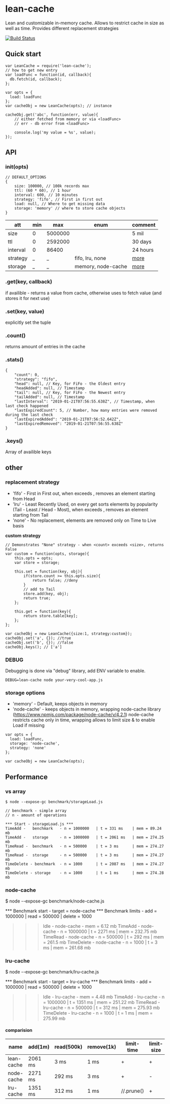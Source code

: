 # lean-cache
Lean and customizable in-memory cache.
Allows to restrict cache in size as well as time. Provides different replacement strategies

[![Build Status](https://travis-ci.org/AlexShkunov/lean-cache.svg?branch=master)](https://travis-ci.org/AlexShkunov/lean-cache)

## Quick start
```
var LeanCache = require('lean-cache');
// how to get new entry
var loadFunc = function(id, callback){
  db.fetch(id, callback);  
};

var opts = {
  load: loadFunc 
};
var cacheObj = new LeanCache(opts); // instance

cacheObj.get('abc', function(err, value){
    // either fetched from memory or via <loadFunc>
    // err - db error from <loadFunc>
    
    console.log('my value = %s', value);
});
```

## API
### init(opts)
```
// DEFAULT_OPTIONS
{
	size: 100000, // 100k records max
	ttl: (60 * 60), // 1 hour
	interval: 600, // 10 minutes
	strategy: 'fifo', // First in first out
	load: null, // Where to get missing data
	storage: 'memory' // where to store cache objects
}
```
|att|min|max|enum|comment|
|---|---|---|---|---|
|size|0|5000000| | 5 mil |
|ttl|0|2592000| | 30 days |
|interval|0|86400| | 24 hours |
|strategy| _ | _ | fifo, lru, none | [more](#other)
|storage| _ | _ | memory, node-cache | [more](#other)

### .get(key, callback)
if availible - returns a value from cache,
otherwise uses <loadFunc> to fetch value (and stores it for next use)

### .set(key, value)
explicitly set the tuple

### .count()
returns amount of entries in the cache

### .stats()

```
{
	"count": 0,
	"strategy": "fifo",
	"head": null, // Key, for FiFo - the Oldest entry
	"headAdded": null, // Timestamp
	"tail": null, // Key, for FiFo - the Newest entry
	"tailAdded": null, // Timestamp
	"lastInterval": "2019-01-21T07:56:55.638Z", // Timestamp, when last check happened
	"lastExpiredCount": 5, // Number, how many entries were removed during the last check
	"lastExpiredAdded": "2019-01-21T07:56:52.642Z",
	"lastExpiredRemoved": "2019-01-21T07:56:55.638Z"
}
```

### .keys()
Array of availible keys

## other
### replacement strategy
- 'fifo' - First in First out, when <count> exceeds <size>, removes an element starting from Head
- 'lru' - Least Recently Used, on every get sorts elements by popularity (Tail - Least / Head - Most), when <count> exceeds <size>, removes an element starting from Tail
- 'none' - No replacement, elements are removed only on Time to Live basis

**custom strategy**
```
// Demonstrates "None" strategy - when <count> exceeds <size>, returns False
var custom = function(opts, storage){
	this.opts = opts;
	var store = storage;
	
	this.set = function(key, obj){
		if(store.count >= this.opts.size){
			return false; //deny
		}
		// add to Tail
		store.add(key, obj);
		return true;
	};
	
	this.get = function(key){
		return store.table[key];
	};
};

var cacheObj = new LeanCache({size:1, strategy:custom});
cacheObj.set('a', {}); //true
cacheObj.set('b', {}); //false
cacheObj.keys(); // ['a']
```

### DEBUG
Debugging is done via "debug" library, add ENV variable to enable.
```
DEBUG=lean-cache node your-very-cool-app.js
```

### storage options
- 'memory' - Default, keeps objects in memory
- 'node-cache' - keeps objects in memory, wrapping node-cache library (https://www.npmjs.com/package/node-cache/v/4.2.1)
node-cache restricts cache only in time, wrapping allows to limit size & to enable Load if missing
```
var opts = {
  load: loadFunc,
  storage: 'node-cache',
  strategy: 'none'
};

var cacheObj = new LeanCache(opts);

```


## Performance
### vs array
```
$ node --expose-gc benchmark/storageLoad.js

// benchmark - simple array
// n - amount of operations

*** Start - storageLoad.js ***
TimeAdd - 	benchmark 	- n = 1000000 	| t = 331 ms 	| mem = 89.24 mb
TimeAdd - 	storage 	- n = 1000000 	| t = 2061 ms 	| mem = 274.25 mb
TimeRead - 	benchmark	- n = 500000 	| t = 3 ms 		| mem = 274.27 mb
TimeRead - 	storage		- n = 500000 	| t = 3 ms 		| mem = 274.27 mb
TimeDelete - benchmark	- n = 1000 		| t = 2087 ms 	| mem = 274.27 mb
TimeDelete - storage	- n = 1000 		| t = 1 ms 		| mem = 274.28 mb
```

### node-cache
$ node --expose-gc benchmark/node-cache.js

*** Benchmark start - target = node-cache
*** Benchmark limits - add = 1000000 | read = 500000 | delete = 1000
>>> Idle - 			node-cache   										- mem = 6.12 mb
>>> TimeAdd - 		node-cache        	- n = 1000000 	| t = 2271 ms 	| mem = 232.75 mb
>>> TimeRead - 		node-cache       	- n = 500000 	| t = 292 ms 	| mem = 261.5 mb
>>> TimeDelete - 	node-cache     		- n = 1000 		| t = 3 ms 		| mem = 261.68 mb

### lru-cache
$ node --expose-gc benchmark/lru-cache.js

*** Benchmark start - target = lru-cache
*** Benchmark limits - add = 1000000 | read = 500000 | delete = 1000
>>> Idle - 			lru-cache    										- mem = 4.48 mb
>>> TimeAdd - 		lru-cache         	- n = 1000000 	| t = 1351 ms 	| mem = 251.22 mb
>>> TimeRead - 		lru-cache        	- n = 500000 	| t = 312 ms 	| mem = 275.93 mb
>>> TimeDelete - 	lru-cache      		- n = 1000 		| t = 1 ms 		| mem = 275.99 mb

#### comparision

| name       | add(1m) | read(500k) | remove(1k) | limit-time | limit-size | load-missing |
|------------|---------|------------|------------|------------|------------|--------------|
| lean-cache | 2061 ms | 3 ms       | 1 ms       | +          | +          | +            |
| node-cache | 2271 ms | 292 ms     | 3 ms       | +          | -          | -            |
| lru-cache  | 1351 ms | 312 ms     | 1 ms       | //.prune() | +          | -            |


